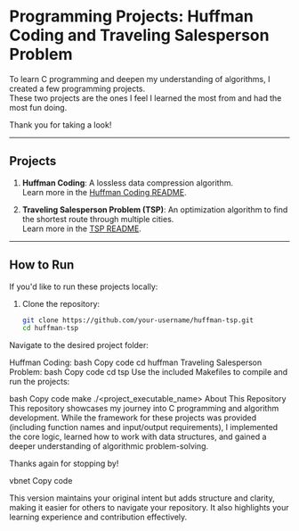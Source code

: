 # **Programming Projects: Huffman Coding and Traveling Salesperson Problem**

To learn C programming and deepen my understanding of algorithms, I created a few programming projects.  
These two projects are the ones I feel I learned the most from and had the most fun doing.  

Thank you for taking a look!

---

## **Projects**
1. **Huffman Coding**: A lossless data compression algorithm.  
   Learn more in the [Huffman Coding README](./huffman/README.md).

2. **Traveling Salesperson Problem (TSP)**: An optimization algorithm to find the shortest route through multiple cities.  
   Learn more in the [TSP README](./tsp/README.md).

---

## **How to Run**
If you'd like to run these projects locally:
1. Clone the repository:
   ```bash
   git clone https://github.com/your-username/huffman-tsp.git
   cd huffman-tsp
Navigate to the desired project folder:

Huffman Coding:
bash
Copy code
cd huffman
Traveling Salesperson Problem:
bash
Copy code
cd tsp
Use the included Makefiles to compile and run the projects:

bash
Copy code
make
./<project_executable_name>
About This Repository
This repository showcases my journey into C programming and algorithm development. While the framework for these projects was provided (including function names and input/output requirements), I implemented the core logic, learned how to work with data structures, and gained a deeper understanding of algorithmic problem-solving.

Thanks again for stopping by!

vbnet
Copy code

This version maintains your original intent but adds structure and clarity, making it easier for others to navigate your repository. It also highlights your learning experience and contribution effectively.

